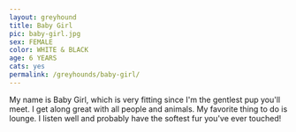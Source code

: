 ```yaml
---
layout: greyhound
title: Baby Girl
pic: baby-girl.jpg
sex: FEMALE
color: WHITE & BLACK
age: 6 YEARS
cats: yes
permalink: /greyhounds/baby-girl/
---
```


My name is Baby Girl, which is very fitting since I'm the gentlest pup you'll meet.  I get along
great with all people and animals.  My favorite thing to do is lounge.  I listen well and
probably have the softest fur you've ever touched!

